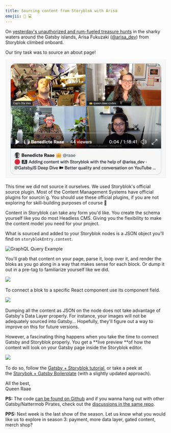 ```yaml
---
title: Sourcing content from Storyblok with Arisa
emojii: 📝 💻
---
```


On [yesterday's unauthorized and rum-fueled treasure hunts](https://youtu.be/uOfTcQ6VMwQ) in the sharky waters around the Gatsby islands, Arisa Fukuzaki ([@arisa_dev](https://twitter.com/arisa_dev)) from Storyblok climbed onboard.

Our tiny task was to source an about page!

[![Arisa, Ola, Paul and I on stream having a blast](youtube-screengrab.jpg "YouYube Screengrab")](https://youtu.be/uOfTcQ6VMwQ)

This time we did not source it ourselves. We used Storyblok's official source plugin. Most of the Content Management Systems have official plugins for sourcin`g. You should use these official plugins, if you are not exploring for skill-building purposes of course 🤪

Content in Storyblok can take any form you'd like. You create the schema yourself like you do most Headless CMS. Giving you the flexibility to make the content model you need for your project.

What is sourced and added to your Storyblok nodes is a JSON object you'll find on `storyblokEntry.content`.

![GraphQL Query Example](graphql.jpg "GraphQL Screengrab")

You'll grab that content on your page, parse it, loop over it, and render the bloks as you go along in a way that makes sense for each block. Or dump it out in a pre-tag to familiarize yourself like we did.

![](https://embed.filekitcdn.com/e/p8jpRT3pfuWiYaxxFBd6tZ/u2L1btKnv79Nk2SmWmXiSA/email)

To connect a blok to a specific React component use its component field.

![](https://embed.filekitcdn.com/e/p8jpRT3pfuWiYaxxFBd6tZ/94BAHk5k3sD2vcrW4wzHcy/email)

Dumping all the content as JSON on the node does not take advantage of Gatsby's Data Layer properly. For instance, your images will not be adequately sourced into Gatsby... Hopefully, they'll figure out a way to improve on this for future versions.

However, a fascinating thing happens when you take the time to connect Gatsby and Storyblok properly. You get a **live preview **of how the content will look on your Gatsby page inside the Storyblok editor.

![](https://embed.filekitcdn.com/e/p8jpRT3pfuWiYaxxFBd6tZ/mg1gpu7iNwNNtEaYNzcEQz/email)

To do so, follow the [Gatsby + Storyblok tutorial](https://www.storyblok.com/tp/add-a-headless-cms-to-gatsby-5-minutes), or take a peek at the [Storybok + Gatsby Boilerplate](https://github.com/storyblok/gatsby-storyblok-boilerplate) (with a slightly updated approach).

All the best,  
Queen Raae

**PS:** The code [can be found on Github](https://github.com/queen-raae/nattermob.dev) and if you wanna hang out with other Gatsby/Nattermob Pirates, check out the [discussions in the same repo](https://github.com/raae/nattermob.dev/discussions).

**PPS:** Next week is the last show of the season. Let us know what you would like us to explore in season 3: payment, more data layer, gated content, merch shop?
